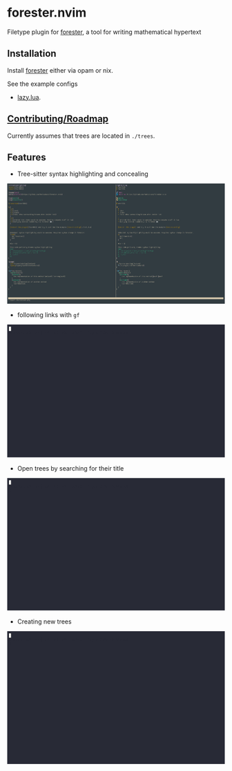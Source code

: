 # forester.nvim

Filetype plugin for [forester](https://sr.ht/~jonsterling/forester/), a tool
for writing mathematical hypertext

## Installation

Install [forester](https://git.sr.ht/~jonsterling/ocaml-forester) either via
opam or nix.

See the example configs

- [lazy.lua](./lazy.lua).

## [Contributing/Roadmap](https://kentookura.srht.site/gld-000B.xml)

Currently assumes that trees are located in `./trees`.

## Features

- Tree-sitter syntax highlighting and concealing

![Screenshot showcasing the conceal feature](doc/conceal.png)

- following links with `gf`

![Screen Recording showing the following of forester links in vim](doc/link.gif)

- Open trees by searching for their title

![Screen Recording showing the browsing trees by title](doc/search.gif)

- Creating new trees

![Screen Recording showing the creation of new trees](doc/new.gif)
